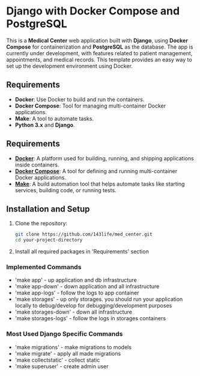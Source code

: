 # Django with Docker Compose and PostgreSQL

This is a **Medical Center** web application built with **Django**, using **Docker Compose** for containerization and **PostgreSQL** as the database. The app is currently under development, with features related to patient management, appointments, and medical records. This template provides an easy way to set up the development environment using Docker.

## Requirements

- **Docker**: Use Docker to build and run the containers.
- **Docker Compose**: Tool for managing multi-container Docker applications.
- **Make**: A tool to automate tasks.
- **Python 3.x** and **Django**.

## Requirements

- **[Docker](https://www.docker.com/)**: A platform used for building, running, and shipping applications inside containers.
- **[Docker Compose](https://docs.docker.com/compose/)**: A tool for defining and running multi-container Docker applications.
- **[Make](https://www.gnu.org/software/make/)**: A build automation tool that helps automate tasks like starting services, building code, or running tests.


## Installation and Setup

1. Clone the repository:
   
   ```bash
   git clone https://github.com/143life/med_center.git
   cd your-project-directory

2. Install all required packages in 'Requirements' section

### Implemented Commands

* 'make app' - up application and db infrastructure
* 'make app-down' - down application and all infrastructure
* 'make app-logs' - follow the logs to app container
* 'make storages' - up only storages. you should run your application locally to debug/develop for debugging/development purposes
* 'make storages-down' - down all infrastructure
* 'make storages-logs' - follow the logs in storages containers

### Most Used Django Specific Commands

* 'make migrations' - make migrations to models
* 'make migrate' - apply all made migrations
* 'make collectstatic' - collect static
* 'make superuser' - create admin user